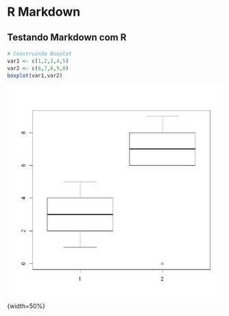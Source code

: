 # R Markdown
## Testando Markdown com R


```R
# Construindo Boxplot
var1 <- c(1,2,3,4,5)
var2 <- c(6,7,8,9,0)
boxplot(var1,var2)
```


    
![png](output_1_0.png){width=50%}
    

